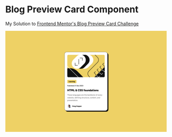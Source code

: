# Blog Preview Card Component

My Solution to [Frontend Mentor's Blog Preview Card Challenge](https://www.frontendmentor.io/solutions/blog-preview-card-yl7aVBL3LU)

[![screenshot](public/screenshot.png)](https://blog-preview-card-demo.vercel.app/)
